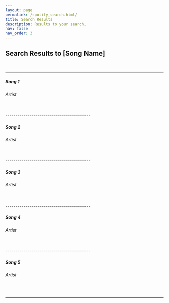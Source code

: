 ```yaml
---
layout: page
permalink: /spotify_search.html/
title: Search Results
description: Results to your search.
nav: false
nav_order: 3
---
```


## Search Results to [Song Name]
<script type="text/javascript" src="assets/js/search.js"></script>
<br />

------------------------------------------
<h5 id="search-result-1" class=".search-result"><b>Song 1</b></h5>
<h6 id="search-result-1" class="artist">Artist</h6>
<br />
------------------------------------------
<h5 id="search-result-2" class=".search-result"><b>Song 2</b></h5>
<h6 id="search-result-2" class="artist">Artist</h6>
<br />
------------------------------------------
<h5 id="search-result-3" class=".search-result"><b>Song 3</b></h5>
<h6 id="search-result-3" class="artist">Artist</h6>
<br />
------------------------------------------
<h5 id="search-result-4" class=".search-result"><b>Song 4</b></h5>
<h6 id="search-result-4" class="artist">Artist</h6>
<br />
------------------------------------------
<h5 id="search-result-5" class=".search-result"><b>Song 5</b></h5>
<h6 id="search-result-5" class="artist">Artist</h6>
<br />

---